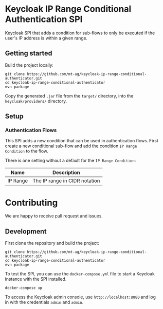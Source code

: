 # Keycloak IP Range Conditional Authentication SPI

Keycloak SPI that adds a condition for sub-flows to only be executed if the user's IP address is within a given range.

## Getting started

Build the project locally:

```shell
git clone https://github.com/mt-ag/keycloak-ip-range-conditional-authenticator.git
cd keycloak-ip-range-conditional-authenticator
mvn package
```

Copy the generated `.jar` file from the `target/` directory, into the `keycloak/providers/` directory.

## Setup

### Authentication Flows

This SPI adds a new condition that can be used in authentication flows.
First create a new conditional sub-flow and add the condition `IP Range Condition` to the flow.

There is one setting without a default for the `IP Range Condition`:

| Name     | Description                   |
|----------|-------------------------------|
| IP Range | The IP range in CIDR notation |

# Contributing

We are happy to receive pull request and issues.

## Development

First clone the repository and build the project:

```shell
git clone https://github.com/mt-ag/keycloak-ip-range-conditional-authenticator.git
cd keycloak-ip-range-conditional-authenticator
mvn package
```

To test the SPI, you can use the `docker-compose.yml` file to start a Keycloak instance with the SPI installed.

```shell
docker-compose up
```

To access the Keycloak admin console, use `http://localhost:8080` and log in with the credentials `admin` and `admin`.
